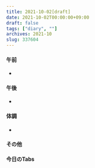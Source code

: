 ```yaml
---
title: 2021-10-02[draft]
date: 2021-10-02T00:00:00+09:00
draft: false
tags: ["diary", ""]
archives: 2021-10
slug: 337604
---
```

#### 午前
- 
#### 午後
- 
#### 体調
- 
#### その他
#### 今日のTabs